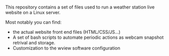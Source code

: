 #
#
#

This repository contains a set of files used to run a weather station live website on a Linux server.

Most notably you can find:
- the actual website front end files (HTML/CSS/JS...)
- A set of bash scripts to automate periodic actions as webcam snapshot retrival and storage.
- Customization to the wview software configuration
